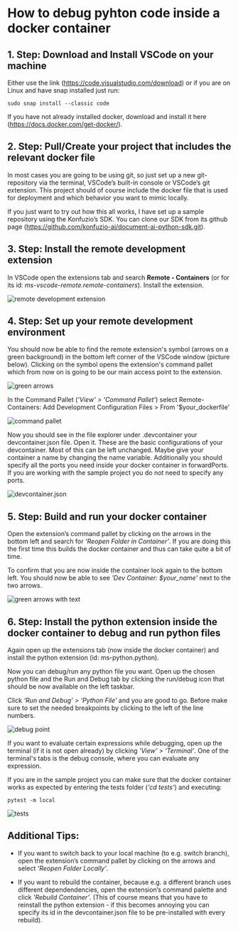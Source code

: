 # How to debug pyhton code inside a docker container

<h2>1. Step: Download and Install VSCode on your machine</h2>

Either use the link (https://code.visualstudio.com/download) or if you are on Linux and have snap installed just run:

```ubuntu
sudo snap install --classic code
```

If you have not already installed docker, download and install it here (https://docs.docker.com/get-docker/).

<h2>2. Step: Pull/Create your project that includes the relevant docker file</h2>

In most cases you are going to be using git, so just set up a new git-repository via the terminal, VSCode’s built-in console or VSCode’s git extension. This project should of course include the docker file that is used for deployment and which behavior you want to mimic locally.
 
If you just want to try out how this all works, I have set up a sample repository using the Konfuzio’s SDK. You can clone our SDK from its github page (https://github.com/konfuzio-ai/document-ai-python-sdk.git).

<h2>3. Step: Install the remote development extension</h2>

In VSCode open the extensions tab and search **Remote - Containers** (or for its id: *ms-vscode-remote.remote-containers*). Install the extension.

![remote development extension](images/vscode_docker/remote_dev_extension.png)

<h2>4. Step: Set up your remote development environment</h2>

You should now be able to find the remote extension's symbol (arrows on a green background) in the bottom left corner of the VSCode window (picture below). Clicking on the symbol opens the extension's command pallet which from now on is going to be our main access point to the extension.

![green arrows](images/vscode_docker/green_arrows.png)

In the Command Pallet (*'View' > 'Command Pallet'*) select Remote-Containers: Add Development Configuration Files > From '$your_dockerfile'

![command pallet](images/vscode_docker/command_pallet.PNG)

Now you should see in the file explorer under .devcontainer your devcontainer.json file. Open it. These are the basic configurations of your devcontainer. Most of this can be left unchanged. Maybe give your container a name by changing the name variable. Additionally you should specify all the ports you need inside your docker container in forwardPorts.
If you are working with the sample project you do not need to specify any ports.

![devcontainer.json](images/vscode_docker/devcontainer.png)

<h2>5. Step: Build and run your docker container</h2>

Open the extension’s command pallet by clicking on the arrows in the bottom left and search for *‘Reopen Folder in Container’*. If you are doing this the first time this builds the docker container and thus can take quite a bit of time.
 
To confirm that you are now inside the container look again to the bottom left. You should now be able to see *'Dev Container: $your_name'* next to the two arrows.

![green arrows with text](images/vscode_docker/green_arrows_with_text.png)

<h2>6. Step: Install the python extension inside the docker container to debug and run python files</h2>

Again open up the extensions tab (now inside the docker container) and install the python extension (id: ms-python.python).
 
Now you can debug/run any python file you want. Open up the chosen python file and the Run and Debug tab by clicking the run/debug icon that should be now available on the left taskbar.
 
Click *‘Run and Debug’ > ‘Python File’* and you are good to go. Before make sure to set the needed breakpoints by clicking to the left of the line numbers.

![debug point](images/vscode_docker/debug_point.png)

If you want to evaluate certain expressions while debugging, open up the terminal (if it is not open already) by clicking *‘View’ > ‘Terminal’*. One of the terminal's tabs is the debug console, where you can evaluate any expression.

If you are in the sample project you can make sure that the docker container works as expected by entering the tests folder (*'cd tests'*) and executing:

```ubuntu
pytest -m local
```

![tests](images/vscode_docker/tests.png)


<h2>Additional Tips:</h2>
 
- If you want to switch back to your local machine (to e.g. switch branch), open the extension’s command pallet by clicking on the arrows and select *‘Reopen Folder Locally’*.
 
- If you want to rebuild the container, because e.g. a different branch uses different dependendencies, open the extension’s command palette and click *'Rebuild Container'*.
(This of course means that you have to reinstall the python extension - if this becomes annoying you can specify its id in the devcontainer.json file to be pre-installed with every rebuild).
